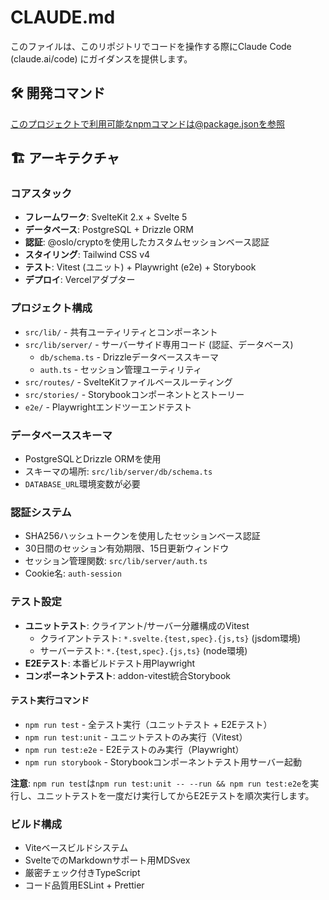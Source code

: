 # CLAUDE.md

このファイルは、このリポジトリでコードを操作する際にClaude Code (claude.ai/code) にガイダンスを提供します。

## 🛠️ 開発コマンド

このプロジェクトで利用可能なnpmコマンドは@package.jsonを参照

## 🏗️ アーキテクチャ

### コアスタック

- **フレームワーク**: SvelteKit 2.x + Svelte 5
- **データベース**: PostgreSQL + Drizzle ORM
- **認証**: @oslo/cryptoを使用したカスタムセッションベース認証
- **スタイリング**: Tailwind CSS v4
- **テスト**: Vitest (ユニット) + Playwright (e2e) + Storybook
- **デプロイ**: Vercelアダプター

### プロジェクト構成

- `src/lib/` - 共有ユーティリティとコンポーネント
- `src/lib/server/` - サーバーサイド専用コード (認証、データベース)
  - `db/schema.ts` - Drizzleデータベーススキーマ
  - `auth.ts` - セッション管理ユーティリティ
- `src/routes/` - SvelteKitファイルベースルーティング
- `src/stories/` - Storybookコンポーネントとストーリー
- `e2e/` - Playwrightエンドツーエンドテスト

### データベーススキーマ

- PostgreSQLとDrizzle ORMを使用
- スキーマの場所: `src/lib/server/db/schema.ts`
- `DATABASE_URL`環境変数が必要

### 認証システム

- SHA256ハッシュトークンを使用したセッションベース認証
- 30日間のセッション有効期限、15日更新ウィンドウ
- セッション管理関数: `src/lib/server/auth.ts`
- Cookie名: `auth-session`

### テスト設定

- **ユニットテスト**: クライアント/サーバー分離構成のVitest
  - クライアントテスト: `*.svelte.{test,spec}.{js,ts}` (jsdom環境)
  - サーバーテスト: `*.{test,spec}.{js,ts}` (node環境)
- **E2Eテスト**: 本番ビルドテスト用Playwright
- **コンポーネントテスト**: addon-vitest統合Storybook

#### テスト実行コマンド

- `npm run test` - 全テスト実行（ユニットテスト + E2Eテスト）
- `npm run test:unit` - ユニットテストのみ実行（Vitest）
- `npm run test:e2e` - E2Eテストのみ実行（Playwright）
- `npm run storybook` - Storybookコンポーネントテスト用サーバー起動

**注意**: `npm run test`は`npm run test:unit -- --run && npm run test:e2e`を実行し、ユニットテストを一度だけ実行してからE2Eテストを順次実行します。

### ビルド構成

- Viteベースビルドシステム
- SvelteでのMarkdownサポート用MDSvex
- 厳密チェック付きTypeScript
- コード品質用ESLint + Prettier

